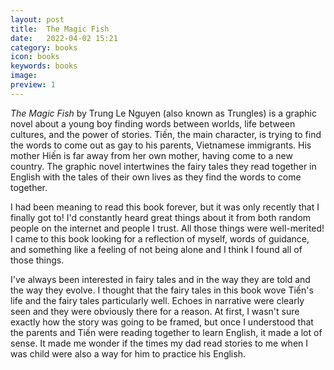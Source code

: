 ```yaml
---
layout: post
title:  The Magic Fish
date:   2022-04-02 15:21
category: books
icon: books
keywords: books
image:
preview: 1
---
```


*The Magic Fish* by Trung Le Nguyen (also known as Trungles) is a graphic novel about a young boy finding words between worlds, life between cultures, and the power of stories. Tiến, the main character, is trying to find the words to come out as gay to his parents, Vietnamese immigrants. His mother Hiến is far away from her own mother, having come to a new country. The graphic novel intertwines the fairy tales they read together in English with the tales of their own lives as they find the words to come together.

I had been meaning to read this book forever, but it was only recently that I finally got to! I'd constantly heard great things about it from both random people on the internet and people I trust. All those things were well-merited! I came to this book looking for a reflection of myself, words of guidance, and something like a feeling of not being alone and I think I found all of those things. 

I've always been interested in fairy tales and in the way they are told and the way they evolve. I thought that the fairy tales in this book wove Tiến's life and the fairy tales particularly well. Echoes in narrative were clearly seen and they were obviously there for a reason. At first, I wasn't sure exactly how the story was going to be framed, but once I understood that the parents and Tiến were reading together to learn English, it made a lot of sense. It made me wonder if the times my dad read stories to me when I was child were also a way for him to practice his English. 

